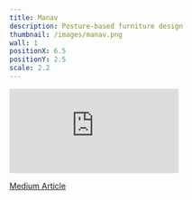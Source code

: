 ```yaml
---
title: Manav
description: Posture-based furniture design
thumbnail: /images/manav.png
wall: 1
positionX: 6.5
positionY: 2.5
scale: 2.2
---
```


<iframe src="https://www.youtube.com/embed/EB4Y2rTle0A?si=JtDWOe7g0RkSLi4w&amp;controls=0" title="YouTube video player" frameborder="0" allow="accelerometer; autoplay; clipboard-write; encrypted-media; gyroscope; picture-in-picture; web-share" referrerpolicy="strict-origin-when-cross-origin" allowfullscreen></iframe>

[Medium Article](https://medium.com/@haolee.arch/manav-posture-based-furniture-generation-ddb4959303ac)
